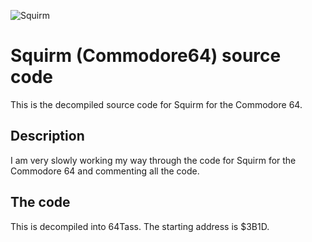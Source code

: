 ![Squirm](https://www.lemon64.com/assets/images/games/covers/large/squirm_01.jpg)
# Squirm (Commodore64) source code
This is the decompiled source code for Squirm for the Commodore 64. 

## Description
I am very slowly working my way through the code for Squirm for the Commodore 64 and commenting all the code.

## The code

This is decompiled into 64Tass. The starting address is $3B1D.








  




  

